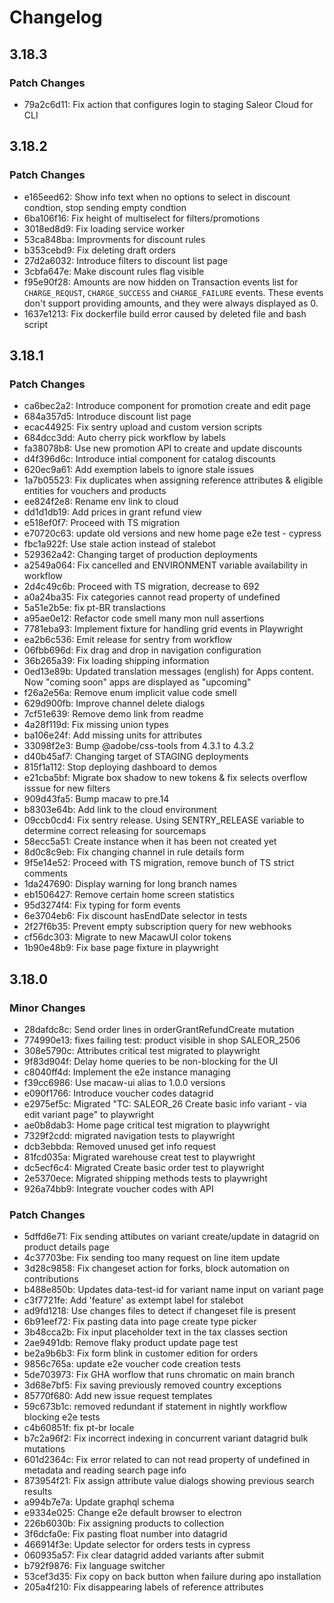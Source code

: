 # Changelog

## 3.18.3

### Patch Changes

- 79a2c6d11: Fix action that configures login to staging Saleor Cloud for CLI

## 3.18.2

### Patch Changes

- e165eed62: Show info text when no options to select in discount condtion, stop sending empty condtion
- 6ba106f16: Fix height of multiselect for filters/promotions
- 3018ed8d9: Fix loading service worker
- 53ca848ba: Improvments for discount rules
- b353cebd9: Fix deleting draft orders
- 27d2a6032: Introduce filters to discount list page
- 3cbfa647e: Make discount rules flag visible
- f95e90f28: Amounts are now hidden on Transaction events list for `CHARGE_REQUST`, `CHARGE_SUCCESS` and `CHARGE_FAILURE` events.
  These events don't support providing amounts, and they were always displayed as 0.
- 1637e1213: Fix dockerfile build error caused by deleted file and bash script

## 3.18.1

### Patch Changes

- ca6bec2a2: Introduce component for promotion create and edit page
- 684a357d5: Introduce discount list page
- ecac44925: Fix sentry upload and custom version scripts
- 684dcc3dd: Auto cherry pick workflow by labels
- fa38078b8: Use new promotion API to create and update discounts
- d4f396d6c: Introduce intial component for catalog discounts
- 620ec9a61: Add exemption labels to ignore stale issues
- 1a7b05523: Fix duplicates when assigning reference attributes & eligible entities for vouchers and products
- ee824f2e8: Rename env link to cloud
- dd1d1db19: Add prices in grant refund view
- e518ef0f7: Proceed with TS migration
- e70720c63: update old versions and new home page e2e test - cypress
- fbc1a922f: Use stale action instead of stalebot
- 529362a42: Changing target of production deployments
- a2549a064: Fix cancelled and ENVIRONMENT variable availability in workflow
- 2d4c49c6b: Proceed with TS migration, decrease to 692
- a0a24ba35: Fix categories cannot read property of undefined
- 5a51e2b5e: fix pt-BR translactions
- a95ae0e12: Refactor code smell many mon null assertions
- 7781eba93: Implement fixture for handling grid events in Playwright
- ea2b6c536: Emit release for sentry from workflow
- 06fbb696d: Fix drag and drop in navigation configuration
- 36b265a39: Fix loading shipping information
- 0ed13e89b: Updated translation messages (english) for Apps content. Now "coming soon" apps are displayed as "upcoming"
- f26a2e56a: Remove enum implicit value code smell
- 629d900fb: Improve channel delete dialogs
- 7cf51e639: Remove demo link from readme
- 4a28f119d: Fix missing union types
- ba106e24f: Add missing units for attributes
- 33098f2e3: Bump @adobe/css-tools from 4.3.1 to 4.3.2
- d40b45af7: Changing target of STAGING deployments
- 815f1a112: Stop deploying dashboard to demos
- e21cba5bf: Migrate box shadow to new tokens & fix selects overflow isssue for new filters
- 909d43fa5: Bump macaw to pre.14
- b8303e64b: Add link to the cloud environment
- 09ccb0cd4: Fix sentry release. Using SENTRY_RELEASE variable to determine correct releasing for sourcemaps
- 58ecc5a51: Create instance when it has been not created yet
- 8d0c8c9eb: Fix changing channel in rule details form
- 9f5e14e52: Proceed with TS migration, remove bunch of TS strict comments
- 1da247690: Display warning for long branch names
- eb1506427: Remove certain home screen statistics
- 95d3274f4: Fix typing for form events
- 6e3704eb6: Fix discount hasEndDate selector in tests
- 2f27f6b35: Prevent empty subscription query for new webhooks
- cf56dc303: Migrate to new MacawUI color tokens
- 1b90e48b9: Fix base page fixture in playwright

## 3.18.0

### Minor Changes

- 28dafdc8c: Send order lines in orderGrantRefundCreate mutation
- 774990e13: fixes failing test: product visible in shop SALEOR_2506
- 308e5790c: Attributes critical test migrated to playwright
- 9f83d904f: Delay home queries to be non-blocking for the UI
- c8040ff4d: Implement the e2e instance managing
- f39cc6986: Use macaw-ui alias to 1.0.0 versions
- e090f1766: Introduce voucher codes datagrid
- e2975ef5c: Migrated "TC: SALEOR_26 Create basic info variant - via edit variant page" to playwright
- ae0b8dab3: Home page critical test migration to playwright
- 7329f2cdd: migrated navigation tests to playwright
- dcb3ebbda: Removed unused get info request
- 81fcd035a: Migrated warehouse creat test to playwright
- dc5ecf6c4: Migrated Create basic order test to playwright
- 2e5370ece: Migrated shipping methods tests to playwright
- 926a74bb9: Integrate voucher codes with API

### Patch Changes

- 5dffd6e71: Fix sending attibutes on variant create/update in datagrid on product details page
- 4c37703be: Fix sending too many request on line item update
- 3d28c9858: Fix changeset action for forks, block automation on contributions
- b488e850b: Updates data-test-id for variant name input on variant page
- c3f7721fe: Add 'feature' as extempt label for stalebot
- ad9fd1218: Use changes files to detect if changeset file is present
- 6b91eef72: Fix pasting data into page create type picker
- 3b48cca2b: Fix input placeholder text in the tax classes section
- 2ae9491db: Remove flaky product update page test
- be2a9b6b3: Fix form blink in customer edition for orders
- 9856c765a: update e2e voucher code creation tests
- 5de703973: Fix GHA worflow that runs chromatic on main branch
- 3d68e7bf5: Fix saving previously removed country exceptions
- 85770f680: Add new issue request templates
- 59c673b1c: removed redundant if statement in nightly workflow blocking e2e tests
- c4b60851f: fix pt-br locale
- b7c2a96f2: Fix incorrect indexing in concurrent variant datagrid bulk mutations
- 601d2364c: Fix error related to can not read property of undefined in metadata and reading search page info
- 873954f21: Fix assign attribute value dialogs showing previous search results
- a994b7e7a: Update graphql schema
- e9334e025: Change e2e default browser to electron
- 226b6030b: Fix assigning products to collection
- 3f6dcfa0e: Fix pasting float number into datagrid
- 466914f3e: Update selector for orders tests in cypress
- 060935a57: Fix clear datagrid added variants after submit
- b792f9876: Fix language switcher
- 53cef3d35: Fix copy on back button when failure during apo installation
- 205a4f210: Fix disappearing labels of reference attributes
